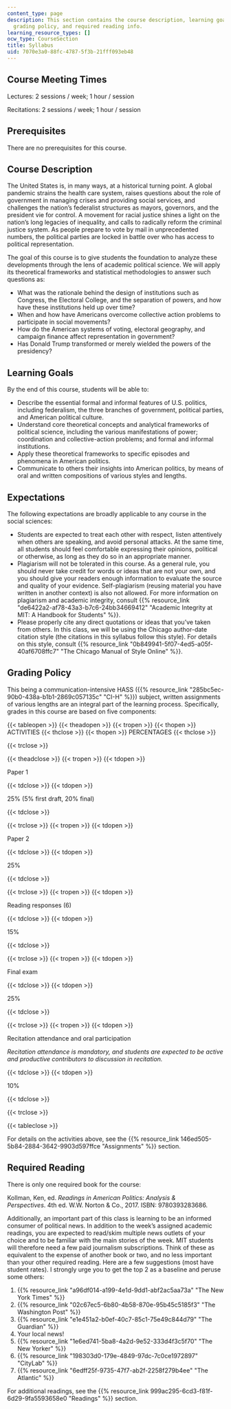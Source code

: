 ```yaml
---
content_type: page
description: This section contains the course description, learning goals, expectations,
  grading policy, and required reading info.
learning_resource_types: []
ocw_type: CourseSection
title: Syllabus
uid: 7070e3a0-88fc-4787-5f3b-21fff093eb48
---
```


Course Meeting Times
--------------------

Lectures: 2 sessions / week; 1 hour / session

Recitations: 2 sessions / week; 1 hour / session

Prerequisites
-------------

There are no prerequisites for this course.

Course Description
------------------

The United States is, in many ways, at a historical turning point. A global pandemic strains the health care system, raises questions about the role of government in managing crises and providing social services, and challenges the nation’s federalist structures as mayors, governors, and the president vie for control. A movement for racial justice shines a light on the nation’s long legacies of inequality, and calls to radically reform the criminal justice system. As people prepare to vote by mail in unprecedented numbers, the political parties are locked in battle over who has access to political representation.

The goal of this course is to give students the foundation to analyze these developments through the lens of academic political science. We will apply its theoretical frameworks and statistical methodologies to answer such questions as:

*   What was the rationale behind the design of institutions such as Congress, the Electoral College, and the separation of powers, and how have these institutions held up over time?
*   When and how have Americans overcome collective action problems to participate in social movements?
*   How do the American systems of voting, electoral geography, and campaign finance affect representation in government?
*   Has Donald Trump transformed or merely wielded the powers of the presidency?

Learning Goals
--------------

By the end of this course, students will be able to:

*   Describe the essential formal and informal features of U.S. politics, including federalism, the three branches of government, political parties, and American political culture.
*   Understand core theoretical concepts and analytical frameworks of political science, including the various manifestations of power; coordination and collective-action problems; and formal and informal institutions.
*   Apply these theoretical frameworks to specific episodes and phenomena in American politics.
*   Communicate to others their insights into American politics, by means of oral and written compositions of various styles and lengths.

Expectations
------------

The following expectations are broadly applicable to any course in the social sciences:

*   Students are expected to treat each other with respect, listen attentively when others are speaking, and avoid personal attacks. At the same time, all students should feel comfortable expressing their opinions, political or otherwise, as long as they do so in an appropriate manner.
*   Plagiarism will not be tolerated in this course. As a general rule, you should never take credit for words or ideas that are not your own, and you should give your readers enough information to evaluate the source and quality of your evidence. Self-plagiarism (reusing material you have written in another context) is also not allowed. For more information on plagiarism and academic integrity, consult {{% resource_link "de6422a2-af78-43a3-b7c6-24bb34669412" "Academic Integrity at MIT: A Handbook for Students" %}}.
*   Please properly cite any direct quotations or ideas that you’ve taken from others. In this class, we will be using the Chicago author-date citation style (the citations in this syllabus follow this style). For details on this style, consult {{% resource_link "0b849941-5f07-4ed5-a05f-40af6708ffc7" "The Chicago Manual of Style Online" %}}.

Grading Policy
--------------

This being a communication-intensive HASS ({{% resource_link "285bc5ec-90b0-438a-b1b1-2869c057135c" "CI-H" %}}) subject, written assignments of various lengths are an integral part of the learning process. Specifically, grades in this course are based on five components:

{{< tableopen >}}
{{< theadopen >}}
{{< tropen >}}
{{< thopen >}}
ACTIVITIES
{{< thclose >}}
{{< thopen >}}
PERCENTAGES
{{< thclose >}}

{{< trclose >}}

{{< theadclose >}}
{{< tropen >}}
{{< tdopen >}}


Paper 1


{{< tdclose >}}
{{< tdopen >}}


25% (5% first draft, 20% final)


{{< tdclose >}}

{{< trclose >}}
{{< tropen >}}
{{< tdopen >}}


Paper 2


{{< tdclose >}}
{{< tdopen >}}


25%


{{< tdclose >}}

{{< trclose >}}
{{< tropen >}}
{{< tdopen >}}


Reading responses (6)


{{< tdclose >}}
{{< tdopen >}}


15%


{{< tdclose >}}

{{< trclose >}}
{{< tropen >}}
{{< tdopen >}}


Final exam


{{< tdclose >}}
{{< tdopen >}}


25%


{{< tdclose >}}

{{< trclose >}}
{{< tropen >}}
{{< tdopen >}}


Recitation attendance and oral participation

_Recitation attendance is mandatory, and students are expected to be active and productive contributors to discussion in recitation._


{{< tdclose >}}
{{< tdopen >}}


10%


{{< tdclose >}}

{{< trclose >}}

{{< tableclose >}}

For details on the activities above, see the {{% resource_link 146ed505-5b84-2884-3642-9903d597ffce "Assignments" %}} section.

Required Reading
----------------

There is only one required book for the course:

Kollman, Ken, ed. _Readings in American Politics: Analysis & Perspectives_. 4th ed. W.W. Norton & Co., 2017. ISBN: ‎9780393283686.

Additionally, an important part of this class is learning to be an informed consumer of political news. In addition to the week’s assigned academic readings, you are expected to read/skim multiple news outlets of your choice and to be familiar with the main stories of the week. MIT students will therefore need a few paid journalism subscriptions. Think of these as equivalent to the expense of another book or two, and no less important than your other required reading. Here are a few suggestions (most have student rates). I strongly urge you to get the top 2 as a baseline and peruse some others:

1.  {{% resource_link "a96df014-a199-4e1d-9dd1-abf2ac5aa73a" "The New York Times" %}}
2.  {{% resource_link "02c67ec5-6b80-4b58-870e-95b45c5185f3" "The Washington Post" %}}
3.  {{% resource_link "e1e451a2-b0ef-40c7-85c1-75e49c844d79" "The Guardian" %}}
4.  Your local news!
5.  {{% resource_link "1e6ed741-5ba8-4a2d-9e52-333d4f3c5f70" "The New Yorker" %}}
6.  {{% resource_link "198303d0-179e-4849-97dc-7c0ce1972897" "CityLab" %}}
7.  {{% resource_link "6edff25f-9735-47f7-ab2f-2258f279b4ee" "The Atlantic" %}}

For additional readings, see the {{% resource_link 999ac295-6cd3-f81f-6d29-9fa5593658e0 "Readings" %}} section.